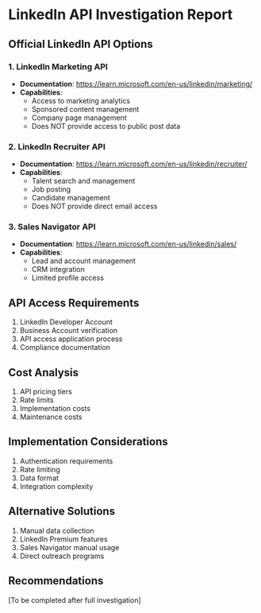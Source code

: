 # LinkedIn API Investigation Report

## Official LinkedIn API Options

### 1. LinkedIn Marketing API
- **Documentation**: https://learn.microsoft.com/en-us/linkedin/marketing/
- **Capabilities**:
  - Access to marketing analytics
  - Sponsored content management
  - Company page management
  - Does NOT provide access to public post data

### 2. LinkedIn Recruiter API
- **Documentation**: https://learn.microsoft.com/en-us/linkedin/recruiter/
- **Capabilities**:
  - Talent search and management
  - Job posting
  - Candidate management
  - Does NOT provide direct email access

### 3. Sales Navigator API
- **Documentation**: https://learn.microsoft.com/en-us/linkedin/sales/
- **Capabilities**:
  - Lead and account management
  - CRM integration
  - Limited profile access

## API Access Requirements
1. LinkedIn Developer Account
2. Business Account verification
3. API access application process
4. Compliance documentation

## Cost Analysis
1. API pricing tiers
2. Rate limits
3. Implementation costs
4. Maintenance costs

## Implementation Considerations
1. Authentication requirements
2. Rate limiting
3. Data format
4. Integration complexity

## Alternative Solutions
1. Manual data collection
2. LinkedIn Premium features
3. Sales Navigator manual usage
4. Direct outreach programs

## Recommendations
[To be completed after full investigation]
